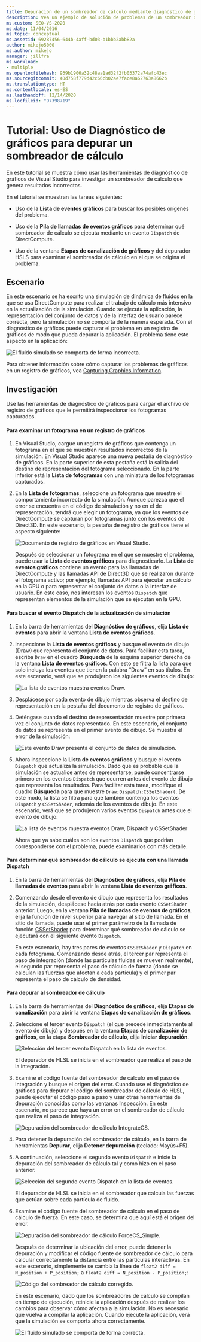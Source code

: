 ```yaml
---
title: Depuración de un sombreador de cálculo mediante diagnóstico de gráficos
description: Vea un ejemplo de solución de problemas de un sombreador de cálculo. Verá el uso de Lista de eventos gráficos, Pila de llamadas de eventos gráficos y Etapas de canalización de gráficos.
ms.custom: SEO-VS-2020
ms.date: 11/04/2016
ms.topic: conceptual
ms.assetid: 69287456-644b-4aff-bd03-b1bbb2abb82a
author: mikejo5000
ms.author: mikejo
manager: jillfra
ms.workload:
- multiple
ms.openlocfilehash: 939b1906a32c48aa1ad32f2fb03372a74afc43ec
ms.sourcegitcommit: 40d758f779d42c66cb02ae7face8a62763a8662b
ms.translationtype: HT
ms.contentlocale: es-ES
ms.lasthandoff: 12/14/2020
ms.locfileid: "97398719"
---
```

# <a name="walkthrough-using-graphics-diagnostics-to-debug-a-compute-shader"></a>Tutorial: Uso de Diagnóstico de gráficos para depurar un sombreador de cálculo
En este tutorial se muestra cómo usar las herramientas de diagnóstico de gráficos de Visual Studio para investigar un sombreador de cálculo que genera resultados incorrectos.

 En el tutorial se muestran las tareas siguientes:

- Uso de la **Lista de eventos gráficos** para buscar los posibles orígenes del problema.

- Uso de la **Pila de llamadas de eventos gráficos** para determinar qué sombreador de cálculo se ejecuta mediante un evento `Dispatch` de DirectCompute.

- Uso de la ventana **Etapas de canalización de gráficos** y del depurador HSLS para examinar el sombreador de cálculo en el que se origina el problema.

## <a name="scenario"></a>Escenario
 En este escenario se ha escrito una simulación de dinámica de fluidos en la que se usa DirectCompute para realizar el trabajo de cálculo más intensivo en la actualización de la simulación. Cuando se ejecuta la aplicación, la representación del conjunto de datos y de la interfaz de usuario parece correcta, pero la simulación no se comporta de la manera esperada. Con el diagnóstico de gráficos puede capturar el problema en un registro de gráficos de modo que pueda depurar la aplicación. El problema tiene este aspecto en la aplicación:

 ![El fluido simulado se comporta de forma incorrecta.](media/gfx_diag_demo_compute_shader_fluid_problem.png "gfx_diag_demo_compute_shader_fluid_problem")

 Para obtener información sobre cómo capturar los problemas de gráficos en un registro de gráficos, vea [Capturing Graphics Information](capturing-graphics-information.md).

## <a name="investigation"></a>Investigación
 Use las herramientas de diagnóstico de gráficos para cargar el archivo de registro de gráficos que le permitirá inspeccionar los fotogramas capturados.

#### <a name="to-examine-a-frame-in-a-graphics-log"></a>Para examinar un fotograma en un registro de gráficos

1. En Visual Studio, cargue un registro de gráficos que contenga un fotograma en el que se muestren resultados incorrectos de la simulación. En Visual Studio aparece una nueva pestaña de diagnóstico de gráficos. En la parte superior de esta pestaña está la salida del destino de representación del fotograma seleccionado. En la parte inferior está la **Lista de fotogramas** con una miniatura de los fotogramas capturados.

2. En la **Lista de fotogramas**, seleccione un fotograma que muestre el comportamiento incorrecto de la simulación. Aunque parezca que el error se encuentra en el código de simulación y no en el de representación, tendrá que elegir un fotograma, ya que los eventos de DirectCompute se capturan por fotogramas junto con los eventos de Direct3D. En este escenario, la pestaña de registro de gráficos tiene el aspecto siguiente:

    ![Documento de registro de gráficos en Visual Studio.](media/gfx_diag_demo_compute_shader_fluid_step_1.png "gfx_diag_demo_compute_shader_fluid_step_1")

   Después de seleccionar un fotograma en el que se muestre el problema, puede usar la **Lista de eventos gráficos** para diagnosticarlo. La **Lista de eventos gráficos** contiene un evento para las llamadas de DirectCompute y las llamadas API de Direct3D que se realizaron durante el fotograma activo; por ejemplo, llamadas API para ejecutar un cálculo en la GPU o para representar el conjunto de datos o la interfaz de usuario. En este caso, nos interesan los eventos `Dispatch` que representan elementos de la simulación que se ejecutan en la GPU.

#### <a name="to-find-the-dispatch-event-for-the-simulation-update"></a>Para buscar el evento Dispatch de la actualización de simulación

1. En la barra de herramientas del **Diagnóstico de gráficos**, elija **Lista de eventos** para abrir la ventana **Lista de eventos gráficos**.

2. Inspeccione la **Lista de eventos gráficos** y busque el evento de dibujo (Draw) que representa el conjunto de datos. Para facilitar esta tarea, escriba `Draw` en el cuadro **Búsqueda** de la esquina superior derecha de la ventana **Lista de eventos gráficos**. Con esto se filtra la lista para que solo incluya los eventos que tienen la palabra “Draw” en sus títulos. En este escenario, verá que se produjeron los siguientes eventos de dibujo:

    ![La lista de eventos muestra eventos Draw.](media/gfx_diag_demo_compute_shader_fluid_step_2.png "gfx_diag_demo_compute_shader_fluid_step_2")

3. Desplácese por cada evento de dibujo mientras observa el destino de representación en la pestaña del documento de registro de gráficos.

4. Deténgase cuando el destino de representación muestre por primera vez el conjunto de datos representado. En este escenario, el conjunto de datos se representa en el primer evento de dibujo. Se muestra el error de la simulación:

    ![Este evento Draw presenta el conjunto de datos de simulación.](media/gfx_diag_demo_compute_shader_fluid_step_3.png "gfx_diag_demo_compute_shader_fluid_step_3")

5. Ahora inspeccione la **Lista de eventos gráficos** y busque el evento `Dispatch` que actualiza la simulación. Dado que es probable que la simulación se actualice antes de representarse, puede concentrarse primero en los eventos `Dispatch` que ocurren antes del evento de dibujo que representa los resultados. Para facilitar esta tarea, modifique el cuadro **Búsqueda** para que muestre `Draw;Dispatch;CSSetShader(`. De este modo, la lista se filtra para que también contenga los eventos `Dispatch` y `CSSetShader`, además de los eventos de dibujo. En este escenario, verá que se produjeron varios eventos `Dispatch` antes que el evento de dibujo:

    ![La lista de eventos muestra eventos Draw, Dispatch y CSSetShader](media/gfx_diag_demo_compute_shader_fluid_step_4.png "gfx_diag_demo_compute_shader_fluid_step_4")

   Ahora que ya sabe cuáles son los eventos `Dispatch` que podrían corresponderse con el problema, puede examinarlos con más detalle.

#### <a name="to-determine-which-compute-shader-a-dispatch-call-executes"></a>Para determinar qué sombreador de cálculo se ejecuta con una llamada Dispatch

1. En la barra de herramientas del **Diagnóstico de gráficos**, elija **Pila de llamadas de eventos** para abrir la ventana **Lista de eventos gráficos**.

2. Comenzando desde el evento de dibujo que representa los resultados de la simulación, desplácese hacia atrás por cada evento `CSSetShader` anterior. Luego, en la ventana **Pila de llamadas de eventos de gráficos**, elija la función de nivel superior para navegar al sitio de llamada. En el sitio de llamada, puede usar el primer parámetro de la llamada de función [CSSetShader](/windows/desktop/api/d3d11/nf-d3d11-id3d11devicecontext-cssetshader) para determinar qué sombreador de cálculo se ejecutará con el siguiente evento `Dispatch`.

   En este escenario, hay tres pares de eventos `CSSetShader` y `Dispatch` en cada fotograma. Comenzando desde atrás, el tercer par representa el paso de integración (donde las partículas fluidas se mueven realmente), el segundo par representa el paso de cálculo de fuerza (donde se calculan las fuerzas que afectan a cada partícula) y el primer par representa el paso de cálculo de densidad.

#### <a name="to-debug-the-compute-shader"></a>Para depurar al sombreador de cálculo

1. En la barra de herramientas del **Diagnóstico de gráficos**, elija **Etapas de canalización** para abrir la ventana **Etapas de canalización de gráficos**.

2. Seleccione el tercer evento `Dispatch` (el que precede inmediatamente al evento de dibujo) y después en la ventana **Etapas de canalización de gráficos**, en la etapa **Sombreador de cálculo**, elija **Iniciar depuración**.

    ![Selección del tercer evento Dispatch en la lista de eventos.](media/gfx_diag_demo_compute_shader_fluid_step_6.png "gfx_diag_demo_compute_shader_fluid_step_6")

    El depurador de HLSL se inicia en el sombreador que realiza el paso de la integración.

3. Examine el código fuente del sombreador de cálculo en el paso de integración y busque el origen del error. Cuando use el diagnóstico de gráficos para depurar el código del sombreador de cálculo de HLSL, puede ejecutar el código paso a paso y usar otras herramientas de depuración conocidas como las ventanas Inspección. En este escenario, no parece que haya un error en el sombreador de cálculo que realiza el paso de integración.

    ![Depuración del sombreador de cálculo IntegrateCS.](media/gfx_diag_demo_compute_shader_fluid_step_7.png "gfx_diag_demo_compute_shader_fluid_step_7")

4. Para detener la depuración del sombreador de cálculo, en la barra de herramientas **Depurar**, elija **Detener depuración** (teclado: Mayús+F5).

5. A continuación, seleccione el segundo evento `Dispatch` e inicie la depuración del sombreador de cálculo tal y como hizo en el paso anterior.

    ![Selección del segundo evento Dispatch en la lista de eventos.](media/gfx_diag_demo_compute_shader_fluid_step_8.png "gfx_diag_demo_compute_shader_fluid_step_8")

    El depurador de HLSL se inicia en el sombreador que calcula las fuerzas que actúan sobre cada partícula de fluido.

6. Examine el código fuente del sombreador de cálculo en el paso de cálculo de fuerza. En este caso, se determina que aquí está el origen del error.

    ![Depuración del sombreador de cálculo ForceCS_Simple.](media/gfx_diag_demo_compute_shader_fluid_step_9.png "gfx_diag_demo_compute_shader_fluid_step_9")

   Después de determinar la ubicación del error, puede detener la depuración y modificar el código fuente de sombreador de cálculo para calcular correctamente la distancia entre las partículas interactivas. En este escenario, simplemente se cambia la línea de `float2 diff = N_position + P_position;` a `float2 diff = N_position - P_position;`:

   ![Código del sombreador de cálculo corregido.](media/gfx_diag_demo_compute_shader_fluid_step_10.png "gfx_diag_demo_compute_shader_fluid_step_10")

   En este escenario, dado que los sombreadores de cálculo se compilan en tiempo de ejecución, reinicie la aplicación después de realizar los cambios para observar cómo afectan a la simulación. No es necesario que vuelva a compilar la aplicación. Cuando ejecute la aplicación, verá que la simulación se comporta ahora correctamente.

   ![El fluido simulado se comporta de forma correcta.](media/gfx_diag_demo_compute_shader_fluid_resolution.png "gfx_diag_demo_compute_shader_fluid_resolution")